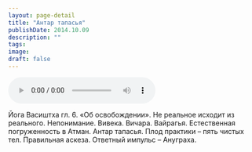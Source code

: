 ```yaml
---
layout: page-detail
title: "Антар тапасья"
publishDate: 2014.10.09
description: ""
tags:
image:
draft: false
---
```


<audio title="2014.10.09 - Антар тапасья.mp3" src="/upload/iblock/444/4441c963289f7e21a9b7d856441d06e0.mp3" controls=""></audio>

 Йога Васиштха гл. 6\. «Об освобождении». Не реальное исходит из реального. Непонимание. Вивека. Вичара. Вайрагья. Естественная погруженность в Атман. Антар тапасья. Плод практики – пять чистых тел. Правильная аскеза. Ответный импульс – Ануграха. 

  

